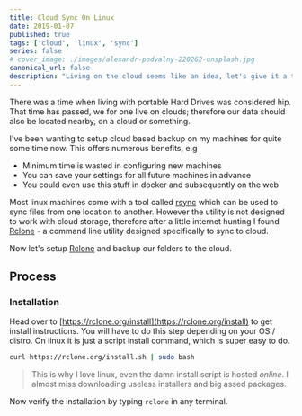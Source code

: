```yaml
---
title: Cloud Sync On Linux
date: 2019-01-07
published: true
tags: ['cloud', 'linux', 'sync']
series: false
# cover_image: ./images/alexandr-podvalny-220262-unsplash.jpg
canonical_url: false
description: "Living on the cloud seems like an idea, let's give it a try."
---
```


<!-- # Cloud Sync On Linux -->

There was a time when living with portable Hard Drives was considered hip. That time has passed, we for one live on clouds; therefore our data should also be located nearby, on a cloud or something.

I've been wanting to setup cloud based backup on my machines for quite some time now. This offers numerous benefits, e.g

* Minimum time is wasted in configuring new machines
* You can save your settings for all future machines in advance
* You could even use this stuff in docker and subsequently on the web

Most linux machines come with a tool called [rsync](https://wikipedia.org/wiki/Rsync) which can be used to sync files from one location to another. However the utility is not designed to work with cloud storage, therefore after a little internet hunting I found [Rclone](https://rclone.org/) -  a command line utility designed specifically to sync to cloud.

Now let's setup [Rclone](https://rclone.org/) and backup our folders to the cloud.

## Process

### Installation

Head over to [https://rclone.org/install](https://rclone.org/install) to get install instructions. You will have to do this step depending on your OS / distro. On linux it is just a script install command, which is super easy to do.
```bash
curl https://rclone.org/install.sh | sudo bash
```

>This is why I love linux, even the damn install script is hosted *online*. I almost miss downloading useless installers and big assed packages.

Now verify the installation by typing `rclone` in any terminal.